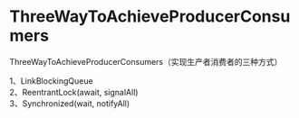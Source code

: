 # ThreeWayToAchieveProducerConsumers
ThreeWayToAchieveProducerConsumers（实现生产者消费者的三种方式）

1、LinkBlockingQueue  
2、ReentrantLock(await, signalAll)  
3、Synchronized(wait, notifyAll)  
